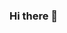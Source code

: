 ### Hi there 👋

<!--
**vidhivpatel/vidhivpatel** is a ✨ _special_ ✨ repository because its `README.md` (this file) appears on your GitHub profile.

Here are some ideas to get you started:


- 🌱 I’m currently learning -Machine learning, data science, AI...



- 📫 How to reach me: patelvidhi619@gmail.com...


-->

